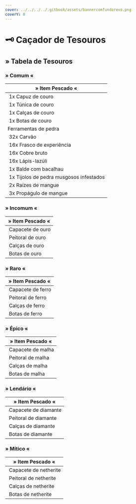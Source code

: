```yaml
---
cover: ../../../../.gitbook/assets/bannercomfundorevo.png
coverY: 0
---
```


# 🗝 Caçador de Tesouros

##

## » Tabela de Tesouros

### » Comum «

| » Item Pescado «                                                                                                      |
| --------------------------------------------------------------------------------------------------------------------- |
| <img src="../../../../.gitbook/assets/image (35).png" alt="" data-size="line"> 1x Capuz de couro                      |
| <img src="../../../../.gitbook/assets/image (40).png" alt="" data-size="line"> 1x Túnica de couro                     |
| <img src="../../../../.gitbook/assets/image (29).png" alt="" data-size="line"> 1x Calças de couro                     |
| <img src="../../../../.gitbook/assets/image (43).png" alt="" data-size="line"> 1x Botas de couro                      |
| Ferramentas de pedra                                                                                                  |
| <img src="../../../../.gitbook/assets/image (5).png" alt="" data-size="line"> 32x Carvão                              |
| <img src="../../../../.gitbook/assets/image (8).png" alt="" data-size="line"> 16x Frasco de experiência               |
| <img src="../../../../.gitbook/assets/image (4).png" alt="" data-size="line"> 16x Cobre bruto                         |
| <img src="../../../../.gitbook/assets/image (10).png" alt="" data-size="line"> 16x Lápis-lazúli                       |
| <img src="../../../../.gitbook/assets/image (9).png" alt="" data-size="line"> 1x Balde com bacalhau                   |
| <img src="../../../../.gitbook/assets/image (1).png" alt="" data-size="line"> 1x Tijolos de pedra musgosos infestados |
| <img src="../../../../.gitbook/assets/image (7).png" alt="" data-size="line"> 2x Raízes de mangue                     |
| <img src="../../../../.gitbook/assets/image (3).png" alt="" data-size="line"> 3x Propágulo de mangue                  |

### » Incomum «

| » Item Pescado «                                                                                |
| ----------------------------------------------------------------------------------------------- |
| <img src="../../../../.gitbook/assets/image (41).png" alt="" data-size="line"> Capacete de ouro |
| <img src="../../../../.gitbook/assets/image (34).png" alt="" data-size="line"> Peitoral de ouro |
| <img src="../../../../.gitbook/assets/image (6).png" alt="" data-size="line"> Calças de ouro    |
| <img src="../../../../.gitbook/assets/image (28).png" alt="" data-size="line"> Botas de ouro    |

### » Raro «

| » Item Pescado «                                                                                    |
| --------------------------------------------------------------------------------------------------- |
| <img src="../../../../.gitbook/assets/image (7) (1).png" alt="" data-size="line"> Capacete de ferro |
| <img src="../../../../.gitbook/assets/image (32).png" alt="" data-size="line"> Peitoral de ferro    |
| <img src="../../../../.gitbook/assets/image (31).png" alt="" data-size="line"> Calças de ferro      |
| <img src="../../../../.gitbook/assets/image (39).png" alt="" data-size="line"> Botas de ferro       |

### » Épico «

| » Item Pescado «                                                                                  |
| ------------------------------------------------------------------------------------------------- |
| <img src="../../../../.gitbook/assets/image (42).png" alt="" data-size="line"> Capacete de malha  |
| <img src="../../../../.gitbook/assets/image (44).png" alt="" data-size="line"> Peitoral de malha  |
| <img src="../../../../.gitbook/assets/image (5) (2).png" alt="" data-size="line"> Calças de malha |
| <img src="../../../../.gitbook/assets/image (4) (1).png" alt="" data-size="line"> Botas de malha  |

### » Lendário «

| » Item Pescado «                                                                                       |
| ------------------------------------------------------------------------------------------------------ |
| <img src="../../../../.gitbook/assets/image (2) (3).png" alt="" data-size="line"> Capacete de diamante |
| <img src="../../../../.gitbook/assets/image (26).png" alt="" data-size="line"> Peitoral de diamante    |
| <img src="../../../../.gitbook/assets/image (27).png" alt="" data-size="line"> Calças de diamante      |
| <img src="../../../../.gitbook/assets/image (30).png" alt="" data-size="line"> Botas de diamante       |

### » Mítico «

| » Item Pescado «                                                                                        |
| ------------------------------------------------------------------------------------------------------- |
| <img src="../../../../.gitbook/assets/image (36).png" alt="" data-size="line"> Capacete de netherite    |
| <img src="../../../../.gitbook/assets/image (8) (2).png" alt="" data-size="line"> Peitoral de netherite |
| <img src="../../../../.gitbook/assets/image (38).png" alt="" data-size="line"> Calças de netherite      |
| <img src="../../../../.gitbook/assets/image (1) (3).png" alt="" data-size="line"> Botas de netherite    |

